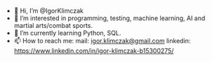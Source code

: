 - 👋 Hi, I’m @IgorKlimczak
- 👀 I’m interested in programming, testing, machine learning, AI and martial arts/combat sports. 
- 🌱 I’m currently learning Python, SQL. 
- 📫 How to reach me:
  mail: igor.klimczak@gmail.com
  linkedin: https://www.linkedin.com/in/igor-klimczak-b15300275/

<!---
IgorKlimczak/IgorKlimczak is a ✨ special ✨ repository because its `README.md` (this file) appears on your GitHub profile.
You can click the Preview link to take a look at your changes.
--->
